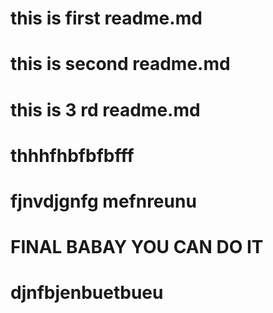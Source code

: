 # this is first readme.md

# this is second readme.md

# this is  3 rd readme.md

# thhhfhbfbfbfff

# fjnvdjgnfg mefnreunu

# FINAL BABAY YOU CAN DO IT

# djnfbjenbuetbueu
